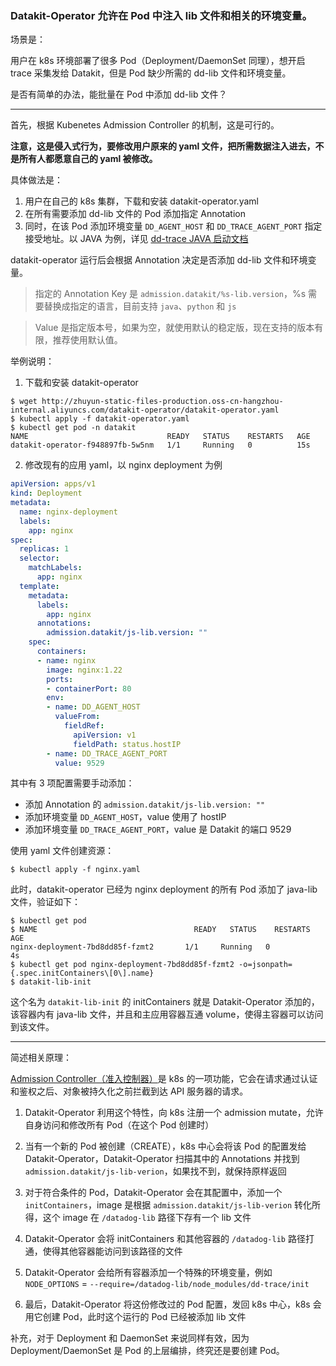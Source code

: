 ### Datakit-Operator 允许在 Pod 中注入 lib 文件和相关的环境变量。

场景是：

用户在 k8s 环境部署了很多 Pod（Deployment/DaemonSet 同理），想开启 trace 采集发给 Datakit，但是 Pod 缺少所需的 dd-lib 文件和环境变量。

是否有简单的办法，能批量在 Pod 中添加 dd-lib 文件？

---


首先，根据 Kubenetes Admission Controller 的机制，这是可行的。

**注意，这是侵入式行为，要修改用户原来的 yaml 文件，把所需数据注入进去，不是所有人都愿意自己的 yaml 被修改。**


具体做法是：

1. 用户在自己的 k8s 集群，下载和安装 datakit-operator.yaml
2. 在所有需要添加 dd-lib 文件的 Pod 添加指定 Annotation
3. 同时，在该 Pod 添加环境变量 `DD_AGENT_HOST` 和 `DD_TRACE_AGENT_PORT` 指定接受地址。以 JAVA 为例，详见 [dd-trace JAVA 启动文档](https://docs.guance.com/datakit/ddtrace-java/#start-options)

datakit-operator 运行后会根据 Annotation 决定是否添加 dd-lib 文件和环境变量。

> 指定的 Annotation Key 是 `admission.datakit/%s-lib.version`，%s 需要替换成指定的语言，目前支持 `java`、`python` 和 `js`

>  Value 是指定版本号，如果为空，就使用默认的稳定版，现在支持的版本有限，推荐使用默认值。

举例说明：

1. 下载和安装 datakit-operator

```shell
$ wget http://zhuyun-static-files-production.oss-cn-hangzhou-internal.aliyuncs.com/datakit-operator/datakit-operator.yaml
$ kubectl apply -f datakit-operator.yaml
$ kubectl get pod -n datakit
NAME                               READY   STATUS    RESTARTS   AGE
datakit-operator-f948897fb-5w5nm   1/1     Running   0          15s
```

2. 修改现有的应用 yaml，以 nginx deployment 为例

```yaml
apiVersion: apps/v1
kind: Deployment
metadata:
  name: nginx-deployment
  labels:
    app: nginx
spec:
  replicas: 1
  selector:
    matchLabels:
      app: nginx
  template:
    metadata:
      labels:
        app: nginx
      annotations:
        admission.datakit/js-lib.version: ""
    spec:
      containers:
      - name: nginx
        image: nginx:1.22
        ports:
        - containerPort: 80
        env:
        - name: DD_AGENT_HOST
          valueFrom:
            fieldRef:
              apiVersion: v1
              fieldPath: status.hostIP
        - name: DD_TRACE_AGENT_PORT
          value: 9529
```

其中有 3 项配置需要手动添加：

- 添加 Annotation 的 `admission.datakit/js-lib.version: ""`
- 添加环境变量 `DD_AGENT_HOST`，value 使用了 hostIP
- 添加环境变量 `DD_TRACE_AGENT_PORT`，value 是 Datakit 的端口 9529

使用 yaml 文件创建资源：

```shell
$ kubectl apply -f nginx.yaml
```

此时，datakit-operator 已经为 nginx deployment 的所有 Pod 添加了 java-lib 文件，验证如下：

```shell
$ kubectl get pod
$ NAME                                   READY   STATUS    RESTARTS      AGE
nginx-deployment-7bd8dd85f-fzmt2       1/1     Running   0             4s
$ kubectl get pod nginx-deployment-7bd8dd85f-fzmt2 -o=jsonpath={.spec.initContainers\[0\].name}
$ datakit-lib-init
```

这个名为 `datakit-lib-init` 的 initContainers 就是 Datakit-Operator 添加的，该容器内有 java-lib 文件，并且和主应用容器互通 volume，使得主容器可以访问到该文件。

----

简述相关原理：

[Admission Controller（准入控制器）](https://kubernetes.io/zh-cn/docs/reference/access-authn-authz/admission-controllers/)是 k8s 的一项功能，它会在请求通过认证和鉴权之后、对象被持久化之前拦截到达 API 服务器的请求。

1. Datakit-Operator 利用这个特性，向 k8s 注册一个 admission mutate，允许自身访问和修改所有 Pod（在这个 Pod 创建时）

2. 当有一个新的 Pod 被创建（CREATE），k8s 中心会将该 Pod 的配置发给 Datakit-Operator，Datakit-Operator 扫描其中的 Annotations 并找到 `admission.datakit/js-lib-verion`，如果找不到，就保持原样返回

3. 对于符合条件的 Pod，Datakit-Operator 会在其配置中，添加一个 `initContainers`，image 是根据 `admission.datakit/js-lib-verion` 转化所得，这个 image 在 `/datadog-lib` 路径下存有一个 lib 文件

4. Datakit-Operator 会将 initContainers 和其他容器的 `/datadog-lib` 路径打通，使得其他容器能访问到该路径的文件

5. Datakit-Operator 会给所有容器添加一个特殊的环境变量，例如 `NODE_OPTIONS` = `--require=/datadog-lib/node_modules/dd-trace/init`

6. 最后，Datakit-Operator 将这份修改过的 Pod 配置，发回 k8s 中心，k8s 会用它创建 Pod，此时这个运行的 Pod 已经被添加 lib 文件

补充，对于 Deployment 和 DaemonSet 来说同样有效，因为 Deployment/DaemonSet 是 Pod 的上层编排，终究还是要创建 Pod。

